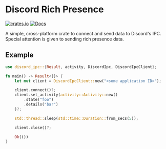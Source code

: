 # Discord Rich Presence
[![crates.io](https://img.shields.io/crates/v/discord-rich-presence.svg)](https://crates.io/crates/discord-rich-presence)
[![Docs](https://docs.rs/discord-rich-presence/badge.svg?version=0.2.3)](https://docs.rs/discord-rich-presence)


A simple, cross-platform crate to connect and send data to Discord's IPC. Special attention is given to sending rich presence data.

## Example
```rust
use discord_ipc::{Result, activity, DiscordIpc, DiscordIpcClient};

fn main() -> Result<()> {
    let mut client = DiscordIpcClient::new("<some application ID>");

    client.connect()?;
    client.set_activity(activity::Activity::new()
        .state("foo")
        .details("bar")
    )?;

    std::thread::sleep(std::time::Duration::from_secs(5));

    client.close()?;

    Ok(())
}
```
